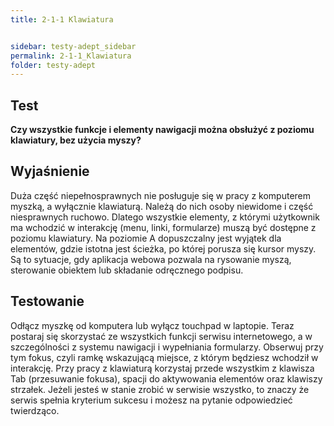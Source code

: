 ```yaml
---
title: 2-1-1 Klawiatura


sidebar: testy-adept_sidebar
permalink: 2-1-1_Klawiatura
folder: testy-adept
---
```


## Test
**Czy wszystkie funkcje i elementy nawigacji można obsłużyć z poziomu klawiatury, bez użycia myszy?**

## Wyjaśnienie
Duża część niepełnosprawnych nie posługuje się w pracy z komputerem myszką, a wyłącznie klawiaturą. Należą do nich osoby niewidome i część niesprawnych ruchowo. Dlatego wszystkie elementy, z którymi użytkownik ma wchodzić w interakcję (menu, linki, formularze) muszą być dostępne z poziomu klawiatury. Na poziomie A dopuszczalny jest wyjątek dla elementów, gdzie istotna jest ścieżka, po której porusza się kursor myszy. Są to sytuacje, gdy aplikacja webowa pozwala na rysowanie myszą, sterowanie obiektem lub składanie odręcznego podpisu.

## Testowanie
Odłącz myszkę od komputera lub wyłącz touchpad w laptopie. Teraz postaraj się skorzystać ze wszystkich funkcji serwisu internetowego, a w szczególności z systemu nawigacji i wypełniania formularzy. Obserwuj przy tym fokus, czyli ramkę wskazującą miejsce, z którym będziesz wchodził w interakcję. Przy pracy z klawiaturą korzystaj przede wszystkim z klawisza Tab (przesuwanie fokusa), spacji do aktywowania elementów oraz klawiszy strzałek. Jeżeli jesteś w stanie zrobić w serwisie wszystko, to znaczy że serwis spełnia kryterium sukcesu i możesz na pytanie odpowiedzieć twierdząco.
